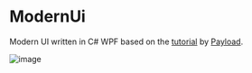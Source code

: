 # ModernUi

Modern UI written in C# WPF based on the [tutorial](https://www.youtube.com/watch?v=PzP8mw7JUzI&t=663s) by [Payload](https://www.youtube.com/@_buffer).

![image](https://user-images.githubusercontent.com/30009438/218244621-ee558332-7814-4ae2-bd2b-434d63bf7847.png)
